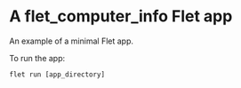 # A flet_computer_info Flet app

An example of a minimal Flet app.

To run the app:

```
flet run [app_directory]
```